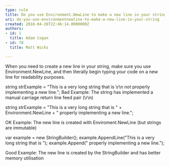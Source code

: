 ```yaml
---
type: rule
title: Do you use Environment.NewLine to make a new line in your string?
uri: do-you-use-environmentnewline-to-make-a-new-line-in-your-string
created: 2018-04-26T22:46:14.0000000Z
authors:
- id: 1
  title: Adam Cogan
- id: 78
  title: Matt Wicks

---
```


 When you need to create a new line in your string, make sure you use Environment.NewLine, and then literally begin typing your code on a new line for readability purposes.​
 
​string strExample = "This is a very long string that is \r\n not properly implementing a new line.";
 Bad Example: The string has implemented a manual carriage return line feed pair (\r\n)


string strExample = "This is a very long string that is " + Environment.NewLine +
			 " properly implementing a new line.";


OK Example: The new line is created with Enviroment.NewLine (but strings are immutable)

​var example = new StringBuilder();
 example.AppendLine("This is a very long string that is ");
 example.Append(" properly implementing a new line.");


Good Example: The new line is created by the StringBuilder and has better memory utilisation

